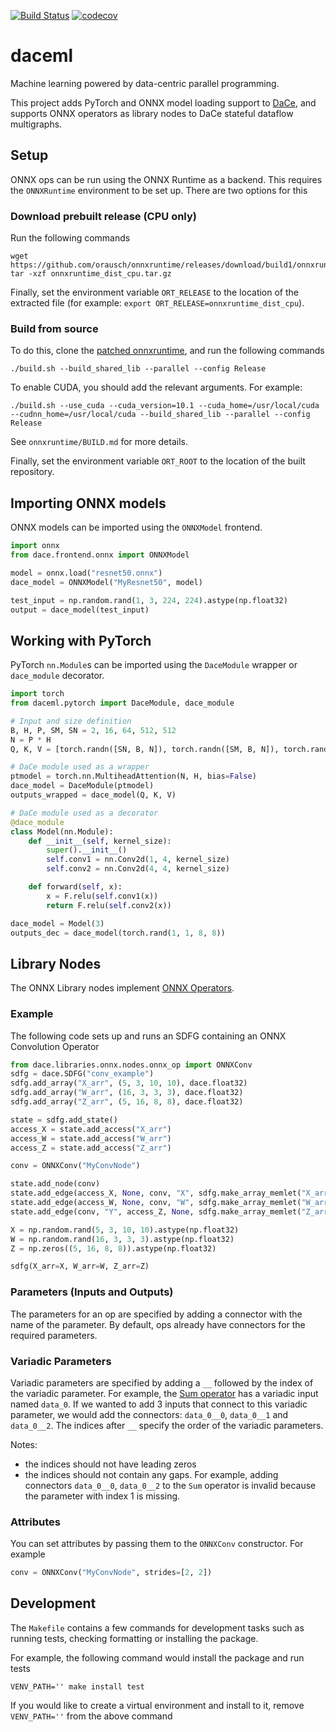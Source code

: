 [![Build Status](https://travis-ci.org/spcl/daceml.svg?branch=master)](https://travis-ci.org/spcl/daceml)
[![codecov](https://codecov.io/gh/spcl/daceml/branch/master/graph/badge.svg)](https://codecov.io/gh/spcl/daceml)
# daceml
Machine learning powered by data-centric parallel programming. 

This project adds PyTorch and ONNX model loading support to [DaCe](https://github.com/spcl/dace), and supports ONNX operators as library nodes to DaCe stateful dataflow multigraphs.

## Setup
ONNX ops can be run using the ONNX Runtime as a backend. This requires the `ONNXRuntime` environment to be set up. There are two options for this

### Download prebuilt release (CPU only)
Run the following commands 
	
	wget https://github.com/orausch/onnxruntime/releases/download/build1/onnxruntime_dist_cpu.tar.gz
	tar -xzf onnxruntime_dist_cpu.tar.gz

Finally, set the environment variable `ORT_RELEASE` to the location of the extracted file (for example: `export ORT_RELEASE=onnxruntime_dist_cpu`).

### Build from source
To do this, clone the [patched onnxruntime](https://github.com/orausch/onnxruntime), and run the following commands

	./build.sh --build_shared_lib --parallel --config Release

To enable CUDA, you should add the relevant arguments. For example:

	./build.sh --use_cuda --cuda_version=10.1 --cuda_home=/usr/local/cuda --cudnn_home=/usr/local/cuda --build_shared_lib --parallel --config Release

See ``onnxruntime/BUILD.md`` for more details.

Finally, set the environment variable `ORT_ROOT` to the location of the built repository.

## Importing ONNX models
ONNX models can be imported using the `ONNXModel` frontend.
```python
import onnx
from dace.frontend.onnx import ONNXModel

model = onnx.load("resnet50.onnx")
dace_model = ONNXModel("MyResnet50", model)

test_input = np.random.rand(1, 3, 224, 224).astype(np.float32)
output = dace_model(test_input)
```

## Working with PyTorch
PyTorch `nn.Module`s can be imported using the `DaceModule` wrapper or `dace_module` decorator.
```python
import torch
from daceml.pytorch import DaceModule, dace_module

# Input and size definition
B, H, P, SM, SN = 2, 16, 64, 512, 512
N = P * H
Q, K, V = [torch.randn([SN, B, N]), torch.randn([SM, B, N]), torch.randn([SM, B, N])]

# DaCe module used as a wrapper
ptmodel = torch.nn.MultiheadAttention(N, H, bias=False)
dace_model = DaceModule(ptmodel)
outputs_wrapped = dace_model(Q, K, V)

# DaCe module used as a decorator
@dace_module
class Model(nn.Module):
    def __init__(self, kernel_size):
        super().__init__()
        self.conv1 = nn.Conv2d(1, 4, kernel_size)
        self.conv2 = nn.Conv2d(4, 4, kernel_size)

    def forward(self, x):
        x = F.relu(self.conv1(x))
        return F.relu(self.conv2(x))

dace_model = Model(3)
outputs_dec = dace_model(torch.rand(1, 1, 8, 8))
```

## Library Nodes
The ONNX Library nodes implement [ONNX Operators](https://github.com/onnx/onnx/blob/master/docs/Operators.md).

### Example
The following code sets up and runs an SDFG containing an ONNX Convolution Operator
```python
from dace.libraries.onnx.nodes.onnx_op import ONNXConv
sdfg = dace.SDFG("conv_example")
sdfg.add_array("X_arr", (5, 3, 10, 10), dace.float32)
sdfg.add_array("W_arr", (16, 3, 3, 3), dace.float32)
sdfg.add_array("Z_arr", (5, 16, 8, 8), dace.float32)

state = sdfg.add_state()
access_X = state.add_access("X_arr")
access_W = state.add_access("W_arr")
access_Z = state.add_access("Z_arr")

conv = ONNXConv("MyConvNode")

state.add_node(conv)
state.add_edge(access_X, None, conv, "X", sdfg.make_array_memlet("X_arr"))
state.add_edge(access_W, None, conv, "W", sdfg.make_array_memlet("W_arr"))
state.add_edge(conv, "Y", access_Z, None, sdfg.make_array_memlet("Z_arr"))

X = np.random.rand(5, 3, 10, 10).astype(np.float32)
W = np.random.rand(16, 3, 3, 3).astype(np.float32)
Z = np.zeros((5, 16, 8, 8)).astype(np.float32)

sdfg(X_arr=X, W_arr=W, Z_arr=Z)
```
### Parameters (Inputs and Outputs)
The parameters for an op are specified by adding a connector with the name of the parameter. By default, ops already have connectors for the required parameters.

### Variadic Parameters
Variadic parameters are specified by adding a `__` followed by the index of the variadic parameter. For example, the [Sum operator](https://github.com/onnx/onnx/blob/master/docs/Operators.md#sum) has a variadic input named `data_0`. If we wanted to add 3 inputs that connect to this variadic parameter, we would add the connectors: `data_0__0`, `data_0__1` and `data_0__2`. The indices after `__` specify the order of the variadic parameters.

Notes:
* the indices should not have leading zeros
* the indices should not contain any gaps. For example, adding connectors `data_0__0`, `data_0__2` to the `Sum` operator is invalid because the parameter with index 1 is missing.

### Attributes
You can set attributes by passing them to the `ONNXConv` constructor. For example
```python
conv = ONNXConv("MyConvNode", strides=[2, 2])
```

## Development
The `Makefile` contains a few commands for development tasks such as running tests, checking formatting or installing the package.

For example, the following command would install the package and run tests

	VENV_PATH='' make install test

If you would like to create a virtual environment and install to it, remove `VENV_PATH=''` from the above command
